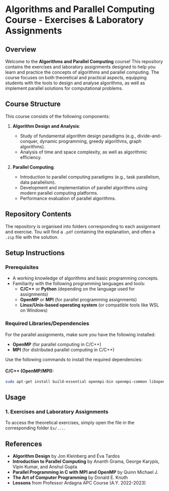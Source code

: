 # Algorithms and Parallel Computing Course - Exercises & Laboratory Assignments

## Overview

Welcome to the **Algorithms and Parallel Computing** course! This repository contains the exercises and laboratory assignments designed to help you learn and practice the concepts of algorithms and parallel computing. The course focuses on both theoretical and practical aspects, equipping students with the tools to design and analyse algorithms, as well as implement parallel solutions for computational problems.

## Course Structure

This course consists of the following components:
1. **Algorithm Design and Analysis**: 
    - Study of fundamental algorithm design paradigms (e.g., divide-and-conquer, dynamic programming, greedy algorithms, graph algorithms).
    - Analysis of time and space complexity, as well as algorithmic efficiency.
   
2. **Parallel Computing**: 
    - Introduction to parallel computing paradigms (e.g., task parallelism, data parallelism).
    - Development and implementation of parallel algorithms using modern parallel computing platforms.
    - Performance evaluation of parallel algorithms.

## Repository Contents

The repository is organised into folders corresponding to each assignment and exercise.
Tou will find a `.pdf` containing the explanation, and often a `.zip` file with the solution. 

## Setup Instructions

### Prerequisites

- A working knowledge of algorithms and basic programming concepts.
- Familiarity with the following programming languages and tools:
  - **C/C++** or **Python** (depending on the language used for assignments)
  - **OpenMP** or **MPI** (for parallel programming assignments)
  - **Linux/Unix-based operating system** (or compatible tools like WSL on Windows)

### Required Libraries/Dependencies

For the parallel assignments, make sure you have the following installed:

- **OpenMP** (for parallel computing in C/C++)
- **MPI** (for distributed parallel computing in C/C++)
  
Use the following commands to install the required dependencies:

#### C/C++ (OpenMP/MPI):
```bash
sudo apt-get install build-essential openmpi-bin openmpi-common libopenmpi-dev
```

## Usage

### 1. Exercises and Laboratory Assignments

To access the theoretical exercises, simply open the file in the corresponding folder `Ex/...`.

## References

- **Algorithm Design** by Jon Kleinberg and Éva Tardos
- **Introduction to Parallel Computing** by Ananth Grama, George Karypis, Vipin Kumar, and Anshul Gupta
- **Parallel Programming in C with MPI and OpenMP** by Quinn Michael J.
- **The Art of Computer Programming** by Donald E. Knuth
- **Lessons** from Professor Ardagna APC Course (A.Y. 2022-2023)
